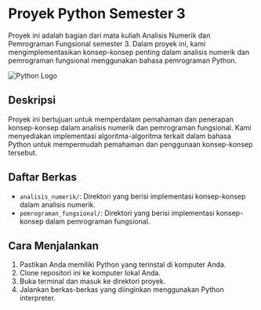 # Proyek Python Semester 3

Proyek ini adalah bagian dari mata kuliah Analisis Numerik dan Pemrograman Fungsional semester 3. Dalam proyek ini, kami mengimplementasikan konsep-konsep penting dalam analisis numerik dan pemrograman fungsional menggunakan bahasa pemrograman Python.

![Python Logo](https://www.google.com/imgres?imgurl=https%3A%2F%2Fwww.iconsdb.com%2Ficons%2Fdownload%2Fwhite%2Fpython-512.png&tbnid=zYRUowhZOQepeM&vet=12ahUKEwi4uZSn28n_AhUFK7cAHUhjBnsQMygLegUIARDJAQ..i&imgrefurl=https%3A%2F%2Fwww.iconsdb.com%2Fwhite-icons%2Fpython-icon.html&docid=2mv-hGxJv1z2-M&w=512&h=512&q=python%20logo%20png&hl=id&ved=2ahUKEwi4uZSn28n_AhUFK7cAHUhjBnsQMygLegUIARDJAQ)

## Deskripsi

Proyek ini bertujuan untuk memperdalam pemahaman dan penerapan konsep-konsep dalam analisis numerik dan pemrograman fungsional. Kami menyediakan implementasi algoritma-algoritma terkait dalam bahasa Python untuk mempermudah pemahaman dan penggunaan konsep-konsep tersebut.

## Daftar Berkas

- `analisis_numerik/`: Direktori yang berisi implementasi konsep-konsep dalam analisis numerik.
- `pemrograman_fungsional/`: Direktori yang berisi implementasi konsep-konsep dalam pemrograman fungsional.

## Cara Menjalankan

1. Pastikan Anda memiliki Python yang terinstal di komputer Anda.
2. Clone repositori ini ke komputer lokal Anda.
3. Buka terminal dan masuk ke direktori proyek.
4. Jalankan berkas-berkas yang diinginkan menggunakan Python interpreter.
